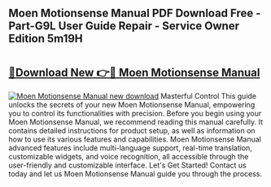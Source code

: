## Moen Motionsense Manual PDF Download Free - Part-G9L User Guide Repair - Service Owner Edition 5m19H

# <h2><a href="http://bc11712.oget.top/?id=Moen+Motionsense+Manual">🔗Download New 👉🔴 Moen Motionsense Manual</a></h2>

[![Moen Motionsense Manual new download](https://i.imgur.com/5g1atiW.png)](http://bc11712.oget.top/?id=Moen+Motionsense+Manual)
Masterful Control This guide unlocks the secrets of your new Moen Motionsense Manual, empowering you to control its functionalities with precision. Before you begin using your Moen Motionsense Manual, we recommend reading this manual carefully. It contains detailed instructions for product setup, as well as information on how to use its various features and capabilities. Moen Motionsense Manual advanced features include multi-language support, real-time translation, customizable widgets, and voice recognition, all accessible through the user-friendly and customizable interface. Let's Get Started! Contact us today and let us Moen Motionsense Manual guide you through the process.
